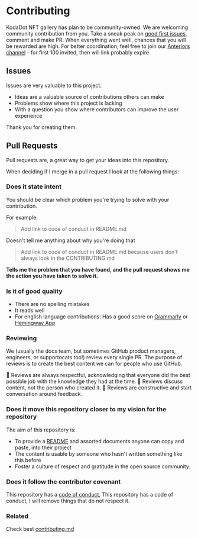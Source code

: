 # Contributing

KodaDot NFT gallery has plan to be community-owned. 
We are welcoming community contribution from you.
Take a sneak peak on [good first issues](https://github.com/kodadot/nft-gallery/contribute), comment and make PR. 
When everything went well, chances that you will be rewarded are high.
For better coordination, feel free to join our [Anteriors channel](https://t.me/joinchat/PBLZLs6SFcI3ZmFk) - for first 100 invited, then will link probably expire

## Issues

Issues are very valuable to this project.

* Ideas are a valuable source of contributions others can make
* Problems show where this project is lacking
* With a question you show where contributors can improve the user experience

Thank you for creating them.

## Pull Requests

Pull requests are, a great way to get your ideas into this repository.

When deciding if I merge in a pull request I look at the following things:

### Does it state intent

You should be clear which problem you're trying to solve with your contribution.

For example:

> Add link to code of conduct in README.md

Doesn't tell me anything about why you're doing that

> Add link to code of conduct in README.md because users don't always look in the CONTRIBUTING.md

**Tells me the problem that you have found, and the pull request shows me the action you have taken to solve it.**


### Is it of good quality

* There are no spelling mistakes
* It reads well
* For english language contributions: Has a good score on [Grammarly](grammarly.com) or [Hemingway App](http://www.hemingwayapp.com/)

### Reviewing
We (usually the docs team, but sometimes GitHub product managers, engineers, or supportocats too!) review every single PR. The purpose of reviews is to create the best content we can for people who use GitHub.

💛 Reviews are always respectful, acknowledging that everyone did the best possible job with the knowledge they had at the time.
💛 Reviews discuss content, not the person who created it.
💛 Reviews are constructive and start conversation around feedback.

### Does it move this repository closer to my vision for the repository

The aim of this repository is:

* To provide a [README](README.md) and assorted documents anyone can copy and paste, into their project
* The content is usable by someone who hasn't written something like this before
* Foster a culture of respect and gratitude in the open source community.

### Does it follow the contributor covenant

This repository has a [code of conduct](CODE_OF_CONDUCT.md), This repository has a code of conduct, I will remove things that do not respect it.

### Related

Check best [contributing.md](https://github.com/github/docs/blob/main/CONTRIBUTING.md)
